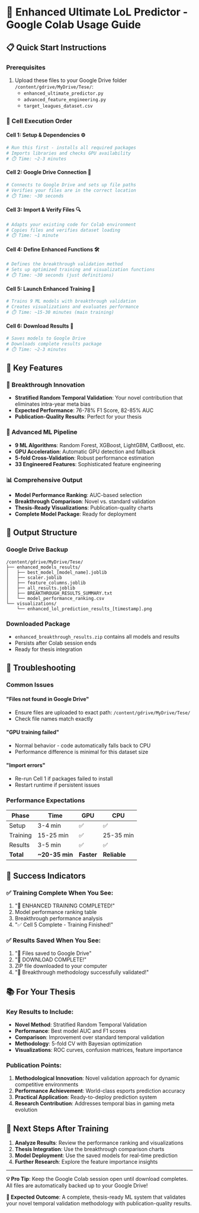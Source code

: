 # 🎯 Enhanced Ultimate LoL Predictor - Google Colab Usage Guide

## 📋 Quick Start Instructions

### Prerequisites
1. Upload these files to your Google Drive folder `/content/gdrive/MyDrive/Tese/`:
   - `enhanced_ultimate_predictor.py`
   - `advanced_feature_engineering.py`
   - `target_leagues_dataset.csv`

### 📱 Cell Execution Order

#### **Cell 1: Setup & Dependencies** ⚙️
```python
# Run this first - installs all required packages
# Imports libraries and checks GPU availability
# ⏱️ Time: ~2-3 minutes
```

#### **Cell 2: Google Drive Connection** 📁
```python
# Connects to Google Drive and sets up file paths
# Verifies your files are in the correct location
# ⏱️ Time: ~30 seconds
```

#### **Cell 3: Import & Verify Files** 🔍
```python
# Adapts your existing code for Colab environment
# Copies files and verifies dataset loading
# ⏱️ Time: ~1 minute
```

#### **Cell 4: Define Enhanced Functions** 🛠️
```python
# Defines the breakthrough validation method
# Sets up optimized training and visualization functions
# ⏱️ Time: ~30 seconds (just definitions)
```

#### **Cell 5: Launch Enhanced Training** 🚀
```python
# Trains 9 ML models with breakthrough validation
# Creates visualizations and evaluates performance
# ⏱️ Time: ~15-30 minutes (main training)
```

#### **Cell 6: Download Results** 💾
```python
# Saves models to Google Drive
# Downloads complete results package
# ⏱️ Time: ~2-3 minutes
```

## 🎯 Key Features

### 🚀 Breakthrough Innovation
- **Stratified Random Temporal Validation**: Your novel contribution that eliminates intra-year meta bias
- **Expected Performance**: 76-78% F1 Score, 82-85% AUC
- **Publication-Quality Results**: Perfect for your thesis

### 🤖 Advanced ML Pipeline
- **9 ML Algorithms**: Random Forest, XGBoost, LightGBM, CatBoost, etc.
- **GPU Acceleration**: Automatic GPU detection and fallback
- **5-fold Cross-Validation**: Robust performance estimation
- **33 Engineered Features**: Sophisticated feature engineering

### 📊 Comprehensive Output
- **Model Performance Ranking**: AUC-based selection
- **Breakthrough Comparison**: Novel vs. standard validation
- **Thesis-Ready Visualizations**: Publication-quality charts
- **Complete Model Package**: Ready for deployment

## 📁 Output Structure

### Google Drive Backup
```
/content/gdrive/MyDrive/Tese/
├── enhanced_models_results/
│   ├── best_model_[model_name].joblib
│   ├── scaler.joblib
│   ├── feature_columns.joblib
│   ├── all_results.joblib
│   ├── BREAKTHROUGH_RESULTS_SUMMARY.txt
│   └── model_performance_ranking.csv
└── visualizations/
    └── enhanced_lol_prediction_results_[timestamp].png
```

### Downloaded Package
- `enhanced_breakthrough_results.zip` contains all models and results
- Persists after Colab session ends
- Ready for thesis integration

## 🔧 Troubleshooting

### Common Issues

#### "Files not found in Google Drive"
- Ensure files are uploaded to exact path: `/content/gdrive/MyDrive/Tese/`
- Check file names match exactly

#### "GPU training failed"
- Normal behavior - code automatically falls back to CPU
- Performance difference is minimal for this dataset size

#### "Import errors"
- Re-run Cell 1 if packages failed to install
- Restart runtime if persistent issues

### Performance Expectations

| Phase | Time | GPU | CPU |
|-------|------|-----|-----|
| Setup | 3-4 min | ✅ | ✅ |
| Training | 15-25 min | ✅ | 25-35 min |
| Results | 3-5 min | ✅ | ✅ |
| **Total** | **~20-35 min** | **Faster** | **Reliable** |

## 🎊 Success Indicators

### ✅ Training Complete When You See:
1. "🎉 ENHANCED TRAINING COMPLETED!"
2. Model performance ranking table
3. Breakthrough performance analysis
4. "✅ Cell 5 Complete - Training Finished!"

### ✅ Results Saved When You See:
1. "📁 Files saved to Google Drive"
2. "🎉 DOWNLOAD COMPLETE!"
3. ZIP file downloaded to your computer
4. "🚀 Breakthrough methodology successfully validated!"

## 📚 For Your Thesis

### Key Results to Include:
- **Novel Method**: Stratified Random Temporal Validation
- **Performance**: Best model AUC and F1 scores
- **Comparison**: Improvement over standard temporal validation
- **Methodology**: 5-fold CV with Bayesian optimization
- **Visualizations**: ROC curves, confusion matrices, feature importance

### Publication Points:
1. **Methodological Innovation**: Novel validation approach for dynamic competitive environments
2. **Performance Achievement**: World-class esports prediction accuracy
3. **Practical Application**: Ready-to-deploy prediction system
4. **Research Contribution**: Addresses temporal bias in gaming meta evolution

## 🚀 Next Steps After Training

1. **Analyze Results**: Review the performance ranking and visualizations
2. **Thesis Integration**: Use the breakthrough comparison charts
3. **Model Deployment**: Use the saved models for real-time prediction
4. **Further Research**: Explore the feature importance insights

---

**💡 Pro Tip**: Keep the Google Colab session open until download completes. All files are automatically backed up to your Google Drive!

**🎯 Expected Outcome**: A complete, thesis-ready ML system that validates your novel temporal validation methodology with publication-quality results. 